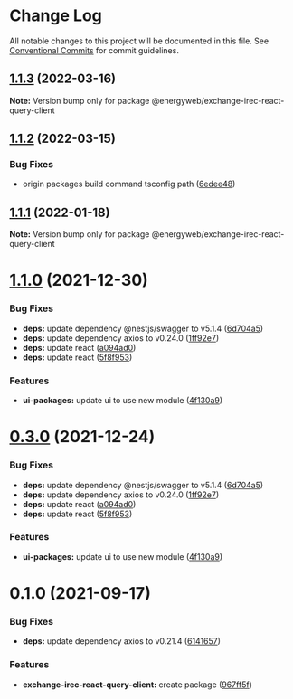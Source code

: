 # Change Log

All notable changes to this project will be documented in this file.
See [Conventional Commits](https://conventionalcommits.org) for commit guidelines.

## [1.1.3](https://github.com/energywebfoundation/origin/compare/@energyweb/exchange-irec-react-query-client@1.1.2...@energyweb/exchange-irec-react-query-client@1.1.3) (2022-03-16)

**Note:** Version bump only for package @energyweb/exchange-irec-react-query-client





## [1.1.2](https://github.com/energywebfoundation/origin/compare/@energyweb/exchange-irec-react-query-client@1.1.1...@energyweb/exchange-irec-react-query-client@1.1.2) (2022-03-15)


### Bug Fixes

* origin packages build command tsconfig path ([6edee48](https://github.com/energywebfoundation/origin/commit/6edee483e61102f14015a9c1b1b6df4f607e25c9))





## [1.1.1](https://github.com/energywebfoundation/origin/compare/@energyweb/exchange-irec-react-query-client@1.1.0...@energyweb/exchange-irec-react-query-client@1.1.1) (2022-01-18)

**Note:** Version bump only for package @energyweb/exchange-irec-react-query-client





# [1.1.0](https://github.com/energywebfoundation/origin/compare/@energyweb/exchange-irec-react-query-client@0.1.0...@energyweb/exchange-irec-react-query-client@1.1.0) (2021-12-30)


### Bug Fixes

* **deps:** update dependency @nestjs/swagger to v5.1.4 ([6d704a5](https://github.com/energywebfoundation/origin/commit/6d704a56e59550e9076cbf42151045e29579ef88))
* **deps:** update dependency axios to v0.24.0 ([1ff92e7](https://github.com/energywebfoundation/origin/commit/1ff92e7297ff0bcdb54704b327f1e3d719e9e029))
* **deps:** update react ([a094ad0](https://github.com/energywebfoundation/origin/commit/a094ad0b0e6b36a609efd098f05b82994fcd4084))
* **deps:** update react ([5f8f953](https://github.com/energywebfoundation/origin/commit/5f8f953a4390838c684c390ee3977288defba341))


### Features

* **ui-packages:** update ui to use new module ([4f130a9](https://github.com/energywebfoundation/origin/commit/4f130a919a09d483aca4a28e98d5b4b9d5c2b123))





# [0.3.0](https://github.com/energywebfoundation/origin/compare/@energyweb/exchange-irec-react-query-client@0.1.0...@energyweb/exchange-irec-react-query-client@0.3.0) (2021-12-24)


### Bug Fixes

* **deps:** update dependency @nestjs/swagger to v5.1.4 ([6d704a5](https://github.com/energywebfoundation/origin/commit/6d704a56e59550e9076cbf42151045e29579ef88))
* **deps:** update dependency axios to v0.24.0 ([1ff92e7](https://github.com/energywebfoundation/origin/commit/1ff92e7297ff0bcdb54704b327f1e3d719e9e029))
* **deps:** update react ([a094ad0](https://github.com/energywebfoundation/origin/commit/a094ad0b0e6b36a609efd098f05b82994fcd4084))
* **deps:** update react ([5f8f953](https://github.com/energywebfoundation/origin/commit/5f8f953a4390838c684c390ee3977288defba341))


### Features

* **ui-packages:** update ui to use new module ([4f130a9](https://github.com/energywebfoundation/origin/commit/4f130a919a09d483aca4a28e98d5b4b9d5c2b123))





# 0.1.0 (2021-09-17)


### Bug Fixes

* **deps:** update dependency axios to v0.21.4 ([6141657](https://github.com/energywebfoundation/origin/commit/6141657651a0212d45a6d09511916d4a247aeb25))


### Features

* **exchange-irec-react-query-client:** create package ([967ff5f](https://github.com/energywebfoundation/origin/commit/967ff5f8062b7a71e7de5d3def69ae4bea50c658))
